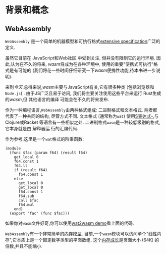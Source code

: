 
# 背景和概念

## WebAssembly

`WebAssembly` 是一个简单的机器模型和可执行格式[extensive
specification]广泛的定义. 

虽然它目前在 JavaScript和Web社区 中受到关注, 但并没有限制它的运行环境. 因此,认为在不久的将来, *wasm*将成为在各种环境中, 使用的重要"便携式可执行"格式是有可能的 (我们将花一些时间仔细研究一下*wasm*便携性功能,待本书进一步说明). 

来到*今天*,总得来说,*wasm*主要与JavaScript有关,它有很多种类 (包括浏览器和 `Node.js`) . 由于JS广泛且易于访问, 我们将主要关注使用这些平台来运行 Rust生成的*wasm*,但 其他语言的编译 可能会在不久的将来发布. 

作为一种编程语言,`WebAssembly`由两种格式组成: 二进制格式和文本格式. 两者都代表了一种共同的结构, 尽管方式不同. 文本格式 (通常称为`wat`) 使用[S表达式-]( https://en.wikipedia.org/wiki/S-expression),与 Clojure或Racket 等语言有一些相似之处. 二进制格式`wasm`是一种较低级别的格式,它本身就是由 解释器运 行的汇编代码. 

作为参考,这里是一个`wat`格式的阶乘函数: 

    (module
      (func $fac (param f64) (result f64)
        get_local 0
        f64.const 1
        f64.lt
        if (result f64)
          f64.const 1
        else
          get_local 0
          get_local 0
          f64.const 1
          f64.sub
          call $fac
          f64.mul
        end)
      (export "fac" (func $fac)))

如果你对`wasm`文件好奇,你可以使用[wat2wasm demo]看上面的代码. 

`WebAssembly`有一个非常简单的[内存模型](https://`WebAssembly`.github.io/spec/core/syntax/modules.html#syntax-mem). 目前,一个`wasm`模块可以访问单个"线性内存",它本质上是一个固定数字类型的平面数组. 这个[内存成长](https://`WebAssembly`.github.io/spec/core/syntax/instructions.html#syntax-instr-memory)是页面大小 (64K) 的倍数,并且不能缩小. 

[extensive specification]: https://`WebAssembly`.github.io/spec/

[wat2wasm demo]: https://cdn.rawgit.com/`WebAssembly`/wabt/aae5a4b7/demo/wat2wasm/
